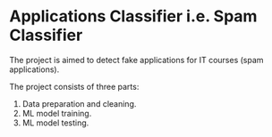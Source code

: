 # Applications Classifier i.e. Spam Classifier

The project is aimed to detect fake applications for IT courses (spam applications).

The project consists of three parts:
1. Data preparation and cleaning.
2. ML model training.
3. ML model testing.
